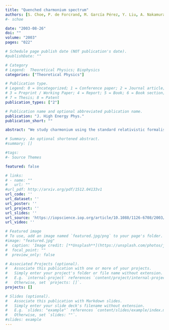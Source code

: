 ```yaml
---
title: "Quenched charmonium spectrum"
authors: [S. Choe, P. de Forcrand, M. García Pérez, Y. Liu, A. Nakamura, I-O. Stamatescu, T. Takaishi, T. Umeda]
#- schoe 

date: "2003-08-26"
doi: ""
volume: "2003"
pages: "022"

# Schedule page publish date (NOT publication's date).
#publishDate: ""

# Category
# Legend:  Theoretical Physics; Biophysics
categories: ["Theoretical Physics"]

# Publication type.
# Legend: 0 = Uncategorized; 1 = Conference paper; 2 = Journal article;
# 3 = Preprint / Working Paper; 4 = Report; 5 = Book; 6 = Book section;
# 7 = Thesis; 8 = Patent
publication_types: ["2"]

# Publication name and optional abbreviated publication name.
publication: "J. High Energy Phys."
publication_short: ""

abstract: "We study charmonium using the standard relativistic formalism in the quenched approximation, on a set of lattices with isotropic lattice spacings ranging from 0.1 to 0.04 fm. We concentrate on the calculation of the hyperfine splitting between ηc and J/ψ, aiming for a controlled continuum extrapolation of this quantity. The splitting extracted from the non-perturbatively improved clover Dirac operator shows very little dependence on the lattice spacing for a ≤ 0.1 fm. The dependence is much stronger for Wilson and tree-level improved clover operators, but they still yield consistent extrapolations if sufficiently fine lattices, a ≤ 0.07 fm (aM(ηc) ≤ 1), are used. Our result for the hyperfine splitting is 77(2)(6) MeV (where Sommer's parameter, r0 = 0.5 fm, is used to fix the scale). This value remains about 30% below experiment. Dynamical fermions and OZI-forbidden diagrams both contribute to the remainder. Results for the ηc and J/ψ wave functions are also presented."

# Summary. An optional shortened abstract.
#summary: []

#tags:
#- Source Themes

featured: false

# links:
# - name: ""
#   url: ""
#url_pdf: http://arxiv.org/pdf/1512.04133v1
url_code: ''
url_dataset: ''
url_poster: ''
url_project: ''
url_slides: ''
url_source: 'https://iopscience.iop.org/article/10.1088/1126-6708/2003/08/022/meta'
url_video: ''

# Featured image
# To use, add an image named `featured.jpg/png` to your page's folder. 
#image: "featured.jpg"
#  caption: 'Image credit: [**Unsplash**](https://unsplash.com/photos/jdD8gXaTZsc)'
#  focal_point: ""
#  preview_only: false

# Associated Projects (optional).
#   Associate this publication with one or more of your projects.
#   Simply enter your project's folder or file name without extension.
#   E.g. `internal-project` references `content/project/internal-project/index.md`.
#   Otherwise, set `projects: []`.
projects: []

# Slides (optional).
#   Associate this publication with Markdown slides.
#   Simply enter your slide deck's filename without extension.
#   E.g. `slides: "example"` references `content/slides/example/index.md`.
#   Otherwise, set `slides: ""`.
#slides: example
---
```




